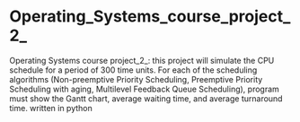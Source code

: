 # Operating_Systems_course_project_2_
Operating Systems course project_2_: this project will simulate the CPU schedule for a period of 300 time units. For each of the scheduling algorithms (Non-preemptive Priority Scheduling, Preemptive Priority Scheduling with aging, Multilevel Feedback Queue Scheduling), program must show the Gantt chart, average waiting time, and average turnaround time. written in python
